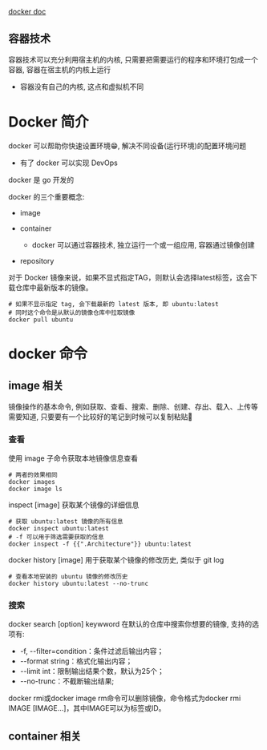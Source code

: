 [docker doc](https://docs.docker.com/docker-hub/)

## 容器技术

容器技术可以充分利用宿主机的内核, 只需要把需要运行的程序和环境打包成一个容器, 容器在宿主机的内核上运行 

- 容器没有自己的内核, 这点和虚拟机不同

# Docker 简介

docker 可以帮助你快速设置环境😁, 解决不同设备(运行环境)的配置环境问题

- 有了 docker 可以实现 DevOps

docker 是 go 开发的

docker 的三个重要概念: 

- image
- container
  - docker 可以通过容器技术, 独立运行一个或一组应用, 容器通过镜像创建

- repository

对于 Docker 镜像来说，如果不显式指定TAG，则默认会选择latest标签，这会下载仓库中最新版本的镜像。

```shell
# 如果不显示指定 tag, 会下载最新的 latest 版本, 即 ubuntu:latest
# 同时这个命令是从默认的镜像仓库中拉取镜像
docker pull ubuntu
```

# docker 命令

## image 相关

镜像操作的基本命令, 例如获取、查看、搜索、删除、创建、存出、载入、上传等需要知道, 只要要有一个比较好的笔记到时候可以复制粘贴🤪

### 查看

使用 image 子命令获取本地镜像信息查看

```shell
# 两者的效果相同
docker images
docker image ls
```

inspect [image] 获取某个镜像的详细信息

```shell
# 获取 ubuntu:latest 镜像的所有信息
docker inspect ubuntu:latest
# -f 可以用于筛选需要获取的信息
docker inspect -f {{".Architecture"}} ubuntu:latest
```

docker history [image] 用于获取某个镜像的修改历史, 类似于 git log

```shell
# 查看本地安装的 ubuntu 镜像的修改历史
docker history ubuntu:latest --no-trunc
```

### 搜索

docker search [option] keywword 在默认的仓库中搜索你想要的镜像, 支持的选项有:

- -f, --filter=condition：条件过滤后输出内容；
- --format string：格式化输出内容；
- --limit int：限制输出结果个数，默认为25个；
- --no-trunc：不截断输出结果;

docker rmi或docker image rm命令可以删除镜像，命令格式为docker rmi IMAGE [IMAGE...]，其中IMAGE可以为标签或ID。

## container 相关

